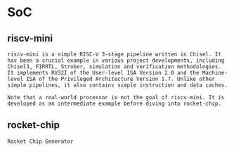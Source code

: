 # SoC

## riscv-mini
    riscv-mini is a simple RISC-V 3-stage pipeline written in Chisel. It has been a crucial example in various project developments, including Chisel3, FIRRTL, Strober, simulation and verification methodologies. It implements RV32I of the User-level ISA Version 2.0 and the Machine-level ISA of the Privileged Architecture Version 1.7. Unlike other simple pipelines, it also contains simple instruction and data caches.

    Note that a real-world processor is not the goal of riscv-mini. It is developed as an intermediate example before diving into rocket-chip.


## rocket-chip

    Rocket Chip Generator